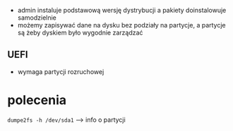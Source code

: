 - admin instaluje podstawową wersję dystrybucji a pakiety doinstalowuje samodzielnie
- możemy zapisywać dane na dysku bez podziały na partycje, a partycje są żeby dyskiem było wygodnie zarządzać

## UEFI
- wymaga partycji rozruchowej


# polecenia
`dumpe2fs -h /dev/sda1` --> info o partycji

